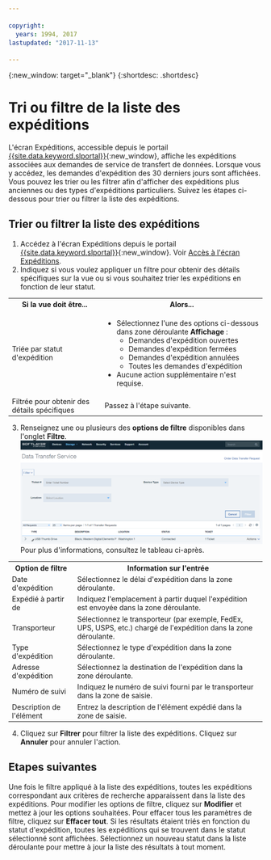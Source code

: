 ```yaml
---

copyright:
  years: 1994, 2017
lastupdated: "2017-11-13"

---
```

{:new_window: target="_blank"}
{:shortdesc: .shortdesc}

# Tri ou filtre de la liste des expéditions

L'écran Expéditions, accessible depuis le portail [{{site.data.keyword.slportal}}](https://control.softlayer.com/){:new_window}, affiche les expéditions associées aux demandes de service de transfert de données. Lorsque vous y accédez, les demandes d'expédition des 30 derniers jours sont affichées. Vous pouvez les trier ou les filtrer afin d'afficher des expéditions plus anciennes ou des types d'expéditions particuliers. Suivez les étapes ci-dessous pour trier ou filtrer la liste des expéditions.

## Trier ou filtrer la liste des expéditions

1. Accédez à l'écran Expéditions depuis le portail [{{site.data.keyword.slportal}}](https://control.softlayer.com/){:new_window}. Voir [Accès à l'écran Expéditions](index.html).
2. Indiquez si vous voulez appliquer un filtre pour obtenir des détails spécifiques sur la vue ou si vous souhaitez trier les expéditions en fonction de leur statut.

<table><tbody><tr><th>Si la vue doit être...</th><th>Alors...</th></tr><tr><td>Triée par statut d'expédition</td><td><ul><li>Sélectionnez l'une des options ci-dessous dans zone déroulante <strong>Affichage</strong> :<ul><li>Demandes d'expédition ouvertes</li><li>Demandes d'expédition fermées</li><li>Demandes d'expédition annulées</li><li>Toutes les demandes d'expédition<br> </li></ul></li><li>Aucune action supplémentaire n'est requise.</li></ul></td></tr><tr><td>Filtrée pour obtenir des détails spécifiques</td><td>Passez à l'étape suivante.</td></tr></tbody></table>

3. Renseignez une ou plusieurs des **options de filtre** disponibles dans l'onglet **Filtre**.
![Ecran Expédition DTS](/images/DTSShipmentScreen.PNG) <br/> Pour plus d'informations, consultez le tableau ci-après.

<table><tbody><tr><th>Option de filtre</th><th>Information sur l'entrée</th></tr><tr><td>Date d'expédition</td><td>Sélectionnez le délai d'expédition dans la zone déroulante.</td></tr><tr><td>Expédié à partir de</td><td>Indiquez l'emplacement à partir duquel l'expédition est envoyée dans la zone déroulante.</td></tr><tr><td>Transporteur</td><td>Sélectionnez le transporteur (par exemple, FedEx, UPS, USPS, etc.) chargé de l'expédition dans la zone déroulante.</td></tr><tr><td>Type d'expédition</td><td>Sélectionnez le type d'expédition dans la zone déroulante.</td></tr><tr><td>Adresse d'expédition</td><td>Sélectionnez la destination de l'expédition dans la zone déroulante.</td></tr><tr><td>Numéro de suivi</td><td>Indiquez le numéro de suivi fourni par le transporteur dans la zone de saisie.</td></tr><tr><td>Description de l'élément</td><td>Entrez la description de l'élément expédié dans la zone de saisie.</td></tr></tbody></table>

4. Cliquez sur **Filtrer** pour filtrer la liste des expéditions. Cliquez sur **Annuler** pour annuler l'action.

## Etapes suivantes

Une fois le filtre appliqué à la liste des expéditions, toutes les expéditions correspondant aux critères de recherche apparaissent dans la liste des expéditions. Pour modifier les options de filtre, cliquez sur **Modifier** et mettez à jour les options souhaitées. Pour effacer tous les paramètres de filtre, cliquez sur **Effacer tout**. Si les résultats étaient triés en fonction du statut d'expédition, toutes les expéditions qui se trouvent dans le statut sélectionné sont affichées. Sélectionnez un nouveau statut dans la liste déroulante pour mettre à jour la liste des résultats à tout moment.
